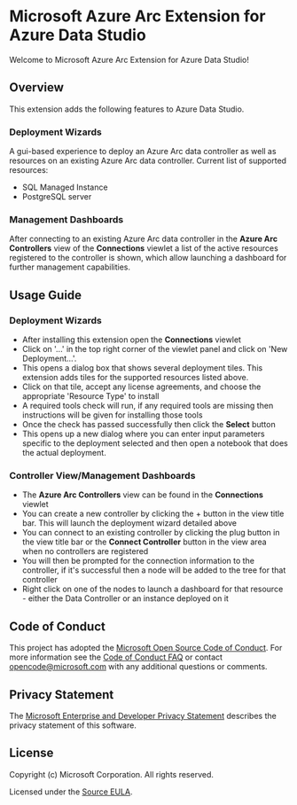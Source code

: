 # Microsoft Azure Arc Extension for Azure Data Studio

Welcome to Microsoft Azure Arc Extension for Azure Data Studio!

## Overview

This extension adds the following features to Azure Data Studio.

### Deployment Wizards

A gui-based experience to deploy an Azure Arc data controller as well as resources on an existing Azure Arc data controller. Current list of supported resources:
* SQL Managed Instance
* PostgreSQL server

### Management Dashboards

After connecting to an existing Azure Arc data controller in the **Azure Arc Controllers** view of the **Connections** viewlet a list of the active resources registered to the controller is shown, which allow launching a dashboard for further management capabilities.

## Usage Guide

### Deployment Wizards

* After installing this extension open the **Connections** viewlet
* Click on '...' in the top right corner of the viewlet panel and click on 'New Deployment...'.
* This opens a dialog box that shows several deployment tiles. This extension adds tiles for the supported resources listed above.
* Click on that tile, accept any license agreements, and choose the appropriate 'Resource Type' to install
* A required tools check will run, if any required tools are missing then instructions will be given for installing those tools
* Once the check has passed successfully then click the **Select** button
* This opens up a new dialog where you can enter input parameters specific to the deployment selected and then open a notebook that does the actual deployment.

### Controller View/Management Dashboards

* The **Azure Arc Controllers** view can be found in the **Connections** viewlet
* You can create a new controller by clicking the + button in the view title bar. This will launch the deployment wizard detailed above
* You can connect to an existing controller by clicking the plug button in the view title bar or the **Connect Controller** button in the view area when no controllers are registered
* You will then be prompted for the connection information to the controller, if it's successful then a node will be added to the tree for that controller
* Right click on one of the nodes to launch a dashboard for that resource - either the Data Controller or an instance deployed on it

## Code of Conduct

This project has adopted the [Microsoft Open Source Code of Conduct](https://opensource.microsoft.com/codeofconduct/). For more information see the [Code of Conduct FAQ](https://opensource.microsoft.com/codeofconduct/faq/) or contact [opencode@microsoft.com](mailto:opencode@microsoft.com) with any additional questions or comments.

## Privacy Statement

The [Microsoft Enterprise and Developer Privacy Statement](https://privacy.microsoft.com/privacystatement) describes the privacy statement of this software.

## License

Copyright (c) Microsoft Corporation. All rights reserved.

Licensed under the [Source EULA](https://raw.githubusercontent.com/Microsoft/azuredatastudio/main/LICENSE.txt).
